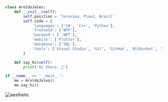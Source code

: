 ```python
class AroldoJales:
    def __init__(self):
        self.position = 'Teresina, Piauí, Brazil'
        self.code = {            
            'languages': ['C#', 'C++', 'Python'],
            'frontend': ['WPF'],
            'backend': ['.NET'],
            'mobile': ['Flutter'],
            'database': ['SQL'],
            'tools': ['Visual Studio', 'Git', 'GitHub', 'Bitbucket', 'Jira', 'Sql Server'],            
        }

    def say_hi(self):
        print('Hi there. 👋')

if __name__ == '__main__':
    me = AroldoJales()
    me.say_hi()
```
![aesthetic](https://user-images.githubusercontent.com/48775971/159145051-b448818e-7f71-46f7-a7f1-25e70fdd3d0e.gif)

